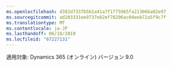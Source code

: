 ```yaml
---
ms.openlocfilehash: d382d7337b5b1a41a7f1f75965fa213066a02e97
ms.sourcegitcommit: ad203331ee9737e82ef70206ac04eeb72a5f9c7f
ms.translationtype: MT
ms.contentlocale: ja-JP
ms.lasthandoff: 06/18/2019
ms.locfileid: "67227131"
---
```

適用対象: Dynamics 365 (オンライン) バージョン 9.0